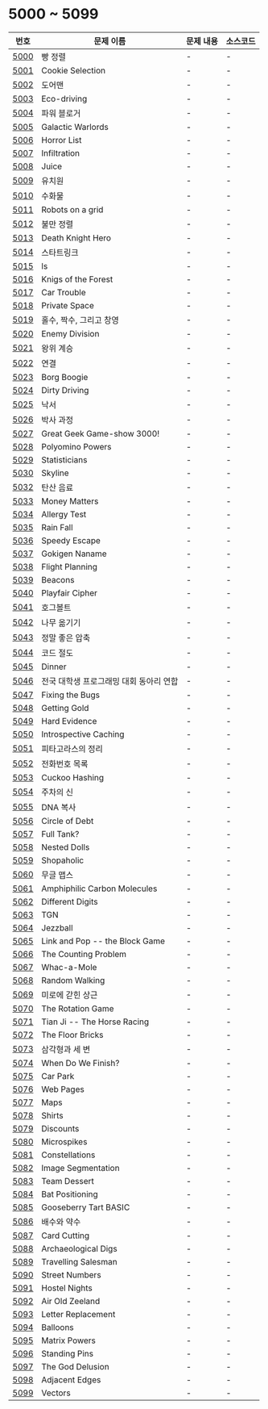 # 5000 ~ 5099

번호 | 문제 이름 | 문제 내용 | 소스코드
--- | --- | --- | ---
[5000](https://www.acmicpc.net/problem/5000) | 빵 정렬 | - | -
[5001](https://www.acmicpc.net/problem/5001) | Cookie Selection | - | -
[5002](https://www.acmicpc.net/problem/5002) | 도어맨 | - | -
[5003](https://www.acmicpc.net/problem/5003) | Eco-driving | - | -
[5004](https://www.acmicpc.net/problem/5004) | 파워 블로거 | - | -
[5005](https://www.acmicpc.net/problem/5005) | Galactic Warlords | - | -
[5006](https://www.acmicpc.net/problem/5006) | Horror List | - | -
[5007](https://www.acmicpc.net/problem/5007) | Infiltration | - | -
[5008](https://www.acmicpc.net/problem/5008) | Juice | - | -
[5009](https://www.acmicpc.net/problem/5009) | 유치원 | - | -
[5010](https://www.acmicpc.net/problem/5010) | 수화물 | - | -
[5011](https://www.acmicpc.net/problem/5011) | Robots on a grid | - | -
[5012](https://www.acmicpc.net/problem/5012) | 불만 정렬 | - | -
[5013](https://www.acmicpc.net/problem/5013) | Death Knight Hero | - | -
[5014](https://www.acmicpc.net/problem/5014) | 스타트링크 | - | -
[5015](https://www.acmicpc.net/problem/5015) | ls | - | -
[5016](https://www.acmicpc.net/problem/5016) | Knigs of the Forest | - | -
[5017](https://www.acmicpc.net/problem/5017) | Car Trouble | - | -
[5018](https://www.acmicpc.net/problem/5018) | Private Space | - | -
[5019](https://www.acmicpc.net/problem/5019) | 홀수, 짝수, 그리고 창영 | - | -
[5020](https://www.acmicpc.net/problem/5020) | Enemy Division | - | -
[5021](https://www.acmicpc.net/problem/5021) | 왕위 계승 | - | -
[5022](https://www.acmicpc.net/problem/5022) | 연결 | - | -
[5023](https://www.acmicpc.net/problem/5023) | Borg Boogie | - | -
[5024](https://www.acmicpc.net/problem/5024) | Dirty Driving | - | -
[5025](https://www.acmicpc.net/problem/5025) | 낙서 | - | -
[5026](https://www.acmicpc.net/problem/5026) | 박사 과정 | - | -
[5027](https://www.acmicpc.net/problem/5027) | Great Geek Game-show 3000! | - | -
[5028](https://www.acmicpc.net/problem/5028) | Polyomino Powers | - | -
[5029](https://www.acmicpc.net/problem/5029) | Statisticians | - | -
[5030](https://www.acmicpc.net/problem/5030) | Skyline | - | -
[5032](https://www.acmicpc.net/problem/5032) | 탄산 음료 | - | -
[5033](https://www.acmicpc.net/problem/5033) | Money Matters | - | -
[5034](https://www.acmicpc.net/problem/5034) | Allergy Test | - | -
[5035](https://www.acmicpc.net/problem/5035) | Rain Fall | - | -
[5036](https://www.acmicpc.net/problem/5036) | Speedy Escape | - | -
[5037](https://www.acmicpc.net/problem/5037) | Gokigen Naname | - | -
[5038](https://www.acmicpc.net/problem/5038) | Flight Planning | - | -
[5039](https://www.acmicpc.net/problem/5039) | Beacons | - | -
[5040](https://www.acmicpc.net/problem/5040) | Playfair Cipher | - | -
[5041](https://www.acmicpc.net/problem/5041) | 호그볼트 | - | -
[5042](https://www.acmicpc.net/problem/5042) | 나무 옮기기 | - | -
[5043](https://www.acmicpc.net/problem/5043) | 정말 좋은 압축 | - | -
[5044](https://www.acmicpc.net/problem/5044) | 코드 절도 | - | -
[5045](https://www.acmicpc.net/problem/5045) | Dinner | - | -
[5046](https://www.acmicpc.net/problem/5046) | 전국 대학생 프로그래밍 대회 동아리 연합 | - | -
[5047](https://www.acmicpc.net/problem/5047) | Fixing the Bugs | - | -
[5048](https://www.acmicpc.net/problem/5048) | Getting Gold | - | -
[5049](https://www.acmicpc.net/problem/5049) | Hard Evidence | - | -
[5050](https://www.acmicpc.net/problem/5050) | Introspective Caching | - | -
[5051](https://www.acmicpc.net/problem/5051) | 피타고라스의 정리 | - | -
[5052](https://www.acmicpc.net/problem/5052) | 전화번호 목록 | - | -
[5053](https://www.acmicpc.net/problem/5053) | Cuckoo Hashing | - | -
[5054](https://www.acmicpc.net/problem/5054) | 주차의 신 | - | -
[5055](https://www.acmicpc.net/problem/5055) | DNA 복사 | - | -
[5056](https://www.acmicpc.net/problem/5056) | Circle of Debt | - | -
[5057](https://www.acmicpc.net/problem/5057) | Full Tank? | - | -
[5058](https://www.acmicpc.net/problem/5058) | Nested Dolls | - | -
[5059](https://www.acmicpc.net/problem/5059) | Shopaholic | - | -
[5060](https://www.acmicpc.net/problem/5060) | 무글 맵스 | - | -
[5061](https://www.acmicpc.net/problem/5061) | Amphiphilic Carbon Molecules | - | -
[5062](https://www.acmicpc.net/problem/5062) | Different Digits | - | -
[5063](https://www.acmicpc.net/problem/5063) | TGN | - | -
[5064](https://www.acmicpc.net/problem/5064) | Jezzball | - | -
[5065](https://www.acmicpc.net/problem/5065) | Link and Pop -- the Block Game | - | -
[5066](https://www.acmicpc.net/problem/5066) | The Counting Problem | - | -
[5067](https://www.acmicpc.net/problem/5067) | Whac-a-Mole | - | -
[5068](https://www.acmicpc.net/problem/5068) | Random Walking | - | -
[5069](https://www.acmicpc.net/problem/5069) | 미로에 갇힌 상근 | - | -
[5070](https://www.acmicpc.net/problem/5070) | The Rotation Game | - | -
[5071](https://www.acmicpc.net/problem/5071) | Tian Ji -- The Horse Racing | - | -
[5072](https://www.acmicpc.net/problem/5072) | The Floor Bricks | - | -
[5073](https://www.acmicpc.net/problem/5073) | 삼각형과 세 변 | - | -
[5074](https://www.acmicpc.net/problem/5074) | When Do We Finish? | - | -
[5075](https://www.acmicpc.net/problem/5075) | Car Park | - | -
[5076](https://www.acmicpc.net/problem/5076) | Web Pages | - | -
[5077](https://www.acmicpc.net/problem/5077) | Maps | - | -
[5078](https://www.acmicpc.net/problem/5078) | Shirts | - | -
[5079](https://www.acmicpc.net/problem/5079) | Discounts | - | -
[5080](https://www.acmicpc.net/problem/5080) | Microspikes | - | -
[5081](https://www.acmicpc.net/problem/5081) | Constellations | - | -
[5082](https://www.acmicpc.net/problem/5082) | Image Segmentation | - | -
[5083](https://www.acmicpc.net/problem/5083) | Team Dessert | - | -
[5084](https://www.acmicpc.net/problem/5084) | Bat Positioning | - | -
[5085](https://www.acmicpc.net/problem/5085) | Gooseberry Tart BASIC | - | -
[5086](https://www.acmicpc.net/problem/5086) | 배수와 약수 | - | -
[5087](https://www.acmicpc.net/problem/5087) | Card Cutting | - | -
[5088](https://www.acmicpc.net/problem/5088) | Archaeological Digs | - | -
[5089](https://www.acmicpc.net/problem/5089) | Travelling Salesman | - | -
[5090](https://www.acmicpc.net/problem/5090) | Street Numbers | - | -
[5091](https://www.acmicpc.net/problem/5091) | Hostel Nights | - | -
[5092](https://www.acmicpc.net/problem/5092) | Air Old Zeeland | - | -
[5093](https://www.acmicpc.net/problem/5093) | Letter Replacement | - | -
[5094](https://www.acmicpc.net/problem/5094) | Balloons | - | -
[5095](https://www.acmicpc.net/problem/5095) | Matrix Powers | - | -
[5096](https://www.acmicpc.net/problem/5096) | Standing Pins | - | -
[5097](https://www.acmicpc.net/problem/5097) | The God Delusion | - | -
[5098](https://www.acmicpc.net/problem/5098) | Adjacent Edges | - | -
[5099](https://www.acmicpc.net/problem/5099) | Vectors | - | -
